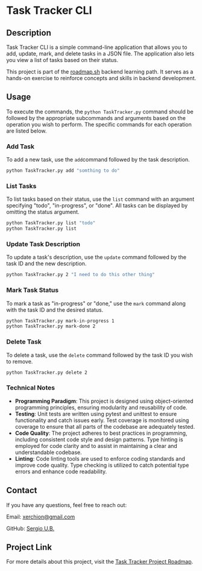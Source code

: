 # Task Tracker CLI

## Description
Task Tracker CLI is a simple command-line application that allows you to add, update, mark, and delete tasks in a JSON file. The application also lets you view a list of tasks based on their status.


This project is part of the [roadmap.sh](https://roadmap.sh/) backend learning path. It serves as a hands-on exercise to reinforce concepts and skills in backend development.


## Usage
To execute the commands, the `python TaskTracker.py` command should be followed by the appropriate subcommands and arguments based on the operation you wish to perform. The specific commands for each operation are listed below.
### Add Task

To add a new task, use the `add`command followed by the task description.

```bash
python TaskTracker.py add "somthing to do"
```

### List Tasks

To list tasks based on their status, use the `list` command with an argument specifying "todo", "in-progress", or "done". All tasks can be displayed by omitting the status argument.

```bash
python TaskTracker.py list "todo"
python TaskTracker.py list
```

### Update Task Description

To update a task's description, use the `update` command followed by the task ID and the new description.

```bash
python TaskTracker.py 2 "I need to do this other thing"
```

### Mark Task Status

To mark a task as "in-progress" or "done," use the `mark` command along with the task ID and the desired status.

```bash
python TaskTracker.py mark-in-progress 1
python TaskTracker.py mark-done 2
```

### Delete Task

To delete a task, use the `delete` command followed by the task ID you wish to remove.

```bash
python TaskTracker.py delete 2
```
### Technical Notes


- **Programming Paradigm**:
This project is designed using object-oriented programming principles, ensuring modularity and reusability of code.
- **Testing**:
Unit tests are written using pytest and unittest to ensure functionality and catch issues early. Test coverage is monitored using coverage to ensure that all parts of the codebase are adequately tested.
- **Code Quality**:
The project adheres to best practices in programming, including consistent code style and design patterns. Type hinting is employed for code clarity and to assist in maintaining a clear and understandable codebase.
- **Linting**: Code linting tools are used to enforce coding standards and improve code quality. Type checking is utilized to catch potential type errors and enhance code readability.
## Contact


If you have any questions, feel free to reach out:

Email: xerchion@gmail.com

GitHub: [Sergio U.B.](https://github.com/xerchion)

## Project Link

For more details about this project, visit the [Task Tracker Project Roadmap](https://roadmap.sh/projects/task-tracker).